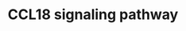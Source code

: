 ---
annotations:
- type: Pathway Ontology
  value: signaling pathway
authors:
- Keshav
- Egonw
- Eweitz
description: 'A multi-cellular molecular signaling and functional network map of C-C
  Motif Chemokine Ligand 18 (CCL18): A chemokine with immunosuppressive and pro-tumor
  function'
last-edited: 2021-06-14
organisms:
- Homo sapiens
redirect_from:
- /index.php/Pathway:WP5097
- /instance/WP5097
schema-jsonld:
- '@context': https://schema.org/
  '@id': https://wikipathways.github.io/pathways/WP5097.html
  '@type': Dataset
  creator:
    '@type': Organization
    name: WikiPathways
  description: 'A multi-cellular molecular signaling and functional network map of
    C-C Motif Chemokine Ligand 18 (CCL18): A chemokine with immunosuppressive and
    pro-tumor function'
  keywords:
  - ''
  - CCR3
  - IKBKB
  - hsa-let-7b
  - hsa-miR-877
  - lnc-SSU72P8-2
  - PTK2
  - VASH1-AS1
  - POT1-AS1
  - FOS
  - IL10
  - ATF3
  - TGFB1
  - hsa-miR-27b-3p
  - MAD1L1
  - PTEN
  - ASAP3
  - CCR2
  - MYC
  - POU5F1
  - lnc-PMAIP1-9
  - SLC2A1
  - LDHB
  - PITPNM3
  - ASAP1
  - GOLGA6L17P
  - PIP2
  - LINC00467
  - CD44
  - hsa-miR-20a
  - KITLG
  - Histamine
  - lnc-COL5A1-3
  - hsa-miR-98-5p
  - ZEB2
  - TTLL3
  - RELA
  - ZEB1
  - CXCL8
  - lnc-SCN8A-1
  - MTDH
  - MAPK9
  - FGF2
  - lnc-ZFP37-1
  - CCR6
  - MMP2
  - SRC
  - FAM74A4
  - SP1
  - hsa-let-7d
  - COL1A1
  - CDH1
  - NFKBIA
  - ATP6VOE2-AS1
  - SMAD2
  - MMP9
  - EP300
  - CASP8
  - IL6
  - SNAI2
  - lnc-DENND3-2
  - PRKCZ
  - ITGAL
  - 'MIAT '
  - LINC00629
  - PRKAR1B-AS1
  - PRKCD
  - hsa-let-7e
  - CXCR4
  - LDHA
  - lnc-SLC35A5-1
  - LINC02245
  - CREB1
  - VCAM1
  - ITGB1
  - ELMO1
  - ARF6
  - CHUK
  - SNAI1
  - ATE1-AS1
  - PPM1K-DT
  - IKBKG
  - KAT2B
  - ECI2-DT
  - lnc-PYGL-1
  - SMAD3
  - MAPK1
  - hsa-miR-92b
  - VIM
  - TEAD4
  - PTK2B
  - LINC01357
  - BMI1
  - LINC01770
  - KIF5B
  - PLCG1
  - CSF2
  - STAT3
  - MAPK8
  - ITPKB
  - ANXA2
  - ITGB2
  - IL15
  - lnc-U2AF2-2
  - HIF1A
  - EZR
  - BCYRN1
  - COL1A2
  - CCR5
  - CCR4
  - ITGA5
  - hsa-miR-106a
  - MTERF4
  - hsa-miR-17
  - TCRB
  - TFAP2A
  - lnc-FLNA-1
  - lnc-FANCM-1
  - AKT1
  - hsa-miR-21-5p
  - ALDH1
  - LIN28B
  - hsa-miR-199a-5p
  - LINC01089
  - PRKCA
  - RAC1
  - TIMP2
  - hsa-miR-27a
  - JAK2
  - hsa-miR-20b
  - PROM1
  - LIN28A
  - LINC00266-3
  - CCL18
  - CDH2
  - LINC00649
  - NRAS
  - FN1
  - lnc-ESRRB-1
  - lnc-ASAP2-5
  - LINC01881
  - lnc-SLC16A3-3
  - GSK3B
  - MAPK3
  - UCA1
  - CCL2
  - HIPK1-AS1
  - LIMK1
  - CFL1
  - lnc-ZBTB20-1
  - ARNT
  - TIMP1
  - CDH5
  - PIK3R3
  - MMP3
  - lnc-RGMA-3
  - ACTA2
  - LINC02582
  - MTOR
  - Ca++
  - HOTAIR
  - LINC01361
  - PIK3R1
  - VEGFA
  - FZD4
  - MYOSLID-AS1
  - RAD51-AS1
  - hsa-miR-26b
  - GPER1
  - CCR1
  - CDC25C
  - STAT1
  - LINC00319
  - CCL3
  - VEGFC
  - MT-CO2
  - LINC00974
  - CCR8
  - lnc-MACC1-1
  - TWIST1
  - lnc-GOLGA8Q-1
  license: CC0
  name: CCL18 signaling pathway
seo: CreativeWork
title: CCL18 signaling pathway
wpid: WP5097
---